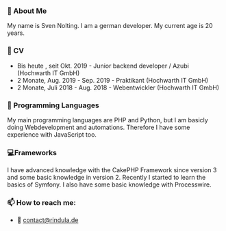 ### 👋 About Me
My name is Sven Nolting. I am a german developer. My current age is 20 years.
### 📑 CV
- Bis heute , seit Okt. 2019 - Junior backend developer / Azubi (Hochwarth IT GmbH)
- 2 Monate, Aug. 2019 - Sep. 2019 - Praktikant (Hochwarth IT GmbH)
- 2 Monate, Juli 2018 - Aug. 2018 - Webentwickler (Hochwarth IT GmbH)
### 💬 Programming Languages
My main programming languages are PHP and Python, but I am basicly doing Webdevelopment and automations.
Therefore I have some experience with JavaScript too.
### 💻Frameworks
I have advanced knowledge with the CakePHP Framework since version 3 and some basic knowledge in version 2.
Recently I started to learn the basics of Symfony.
I also have some basic knowledge with Processwire.
### 📫 How to reach me:
  - 📧 contact@rindula.de
